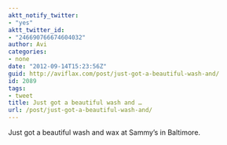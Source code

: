 ```yaml
---
aktt_notify_twitter:
- "yes"
aktt_twitter_id:
- "246690766674604032"
author: Avi
categories:
- none
date: "2012-09-14T15:23:56Z"
guid: http://aviflax.com/post/just-got-a-beautiful-wash-and/
id: 2089
tags:
- tweet
title: Just got a beautiful wash and …
url: /post/just-got-a-beautiful-wash-and/
---
```

Just got a beautiful wash and wax at Sammy’s in Baltimore.